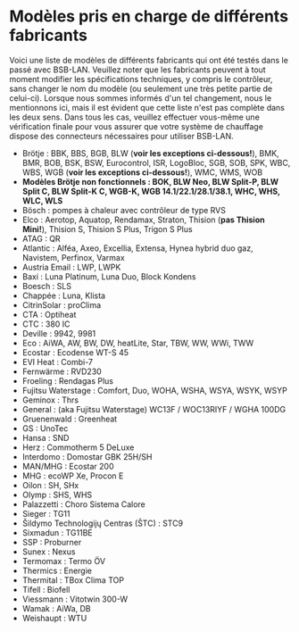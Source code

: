 # Modèles pris en charge de différents fabricants

Voici une liste de modèles de différents fabricants qui ont été testés dans le passé avec BSB-LAN. Veuillez noter que les fabricants peuvent à tout moment modifier les spécifications techniques, y compris le contrôleur, sans changer le nom du modèle (ou seulement une très petite partie de celui-ci). Lorsque nous sommes informés d'un tel changement, nous le mentionnons ici, mais il est évident que cette liste n'est pas complète dans les deux sens. Dans tous les cas, veuillez effectuer vous-même une vérification finale pour vous assurer que votre système de chauffage dispose des connecteurs nécessaires pour utiliser BSB-LAN.

- Brötje : BBK, BBS, BGB, BLW (**voir les exceptions ci-dessous!**), BMK, BMR, BOB, BSK, BSW, Eurocontrol, ISR, LogoBloc, SGB, SOB, SPK, WBC, WBS, WGB (**voir les exceptions ci-dessous!**), WMC, WMS, WOB
- **Modèles Brötje non fonctionnels : BOK, BLW Neo, BLW Split-P, BLW Split C, BLW Split-K C, WGB-K, WGB 14.1/22.1/28.1/38.1, WHC, WHS, WLC, WLS**
- Bösch : pompes à chaleur avec contrôleur de type RVS
- Elco : Aerotop, Aquatop, Rendamax, Straton, Thision (**pas Thision Mini!**), Thision S, Thision S Plus, Trigon S Plus
- ATAG : QR
- Atlantic : Alféa, Axeo, Excellia, Extensa, Hynea hybrid duo gaz, Navistem, Perfinox, Varmax
- Austria Email : LWP, LWPK
- Baxi : Luna Platinum, Luna Duo, Block Kondens
- Boesch : SLS
- Chappée : Luna, Klista
- CitrinSolar : proClima
- CTA : Optiheat
- CTC : 380 IC
- Deville : 9942, 9981
- Eco : AiWA, AW, BW, DW, heatLite, Star, TBW, WW, WWi, TWW
- Ecostar : Ecodense WT-S 45
- EVI Heat : Combi-7
- Fernwärme : RVD230
- Froeling : Rendagas Plus
- Fujitsu Waterstage : Comfort, Duo, WOHA, WSHA, WSYA, WSYK, WSYP
- Geminox : Thrs
- General : (aka Fujitsu Waterstage) WC13F / WOC13RIYF / WGHA 100DG
- Gruenenwald : Greenheat
- GS : UnoTec
- Hansa : SND
- Herz : Commotherm 5 DeLuxe
- Interdomo : Domostar GBK 25H/SH
- MAN/MHG : Ecostar 200
- MHG : ecoWP Xe, Procon E
- Oilon : SH, SHx
- Olymp : SHS, WHS
- Palazzetti : Choro Sistema Calore
- Sieger : TG11
- Šildymo Technologijų Centras (ŠTC) : STC9
- Sixmadun : TG11BE
- SSP : Proburner
- Sunex : Nexus
- Termomax : Termo ÖV
- Thermics : Energie
- Thermital : TBox Clima TOP
- Tifell : Biofell
- Viessmann : Vitotwin 300-W
- Wamak : AiWa, DB
- Weishaupt : WTU

